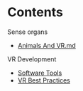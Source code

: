 
# Contents

Sense organs
* [Animals And VR.md](./Animals-And-VR.md)

VR Development 
* [Software Tools](./Software-Tools.md)
* [VR Best Practices](./VR-Best-Practices.md)
